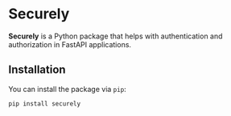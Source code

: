# Securely

**Securely** is a Python package that helps with authentication and authorization in FastAPI applications.

## Installation

You can install the package via `pip`:

```bash
pip install securely
